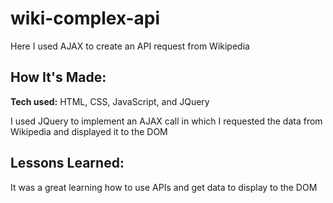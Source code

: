 # wiki-complex-api
Here I used AJAX to create an API request from Wikipedia

## How It's Made:

**Tech used:** HTML, CSS, JavaScript, and JQuery

I used JQuery to implement an AJAX call in which I requested the data from Wikipedia and displayed it to the DOM 

## Lessons Learned:

It was a great learning how to use APIs and get data to display to the DOM
